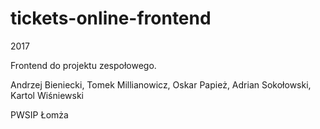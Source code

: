 # tickets-online-frontend

2017

Frontend do projektu zespołowego.

Andrzej Bieniecki, Tomek Millianowicz, Oskar Papież, Adrian Sokołowski, Kartol Wiśniewski

PWSIP Łomża
